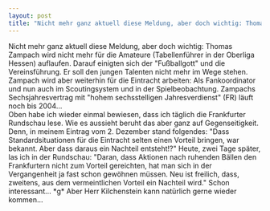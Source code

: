```yaml
---
layout: post
title: "Nicht mehr ganz aktuell diese Meldung, aber doch wichtig: Thomas Zampach wird nicht mehr für die Amateure (Tabellenführer in der Oberliga Hessen) auflaufen."
---
```


Nicht mehr ganz aktuell diese Meldung, aber doch wichtig: Thomas Zampach wird nicht mehr für die Amateure (Tabellenführer in der Oberliga Hessen) auflaufen. Darauf einigten sich der "Fußballgott" und die Vereinsführung. Er soll den jungen Talenten nicht mehr im Wege stehen. Zampach wird aber weiterhin für die Eintracht arbeiten: Als Fankoordinator und nun auch im Scoutingsystem und in der Spielbeobachtung. Zampachs Sechsjahresvertrag mit "hohem sechsstelligen Jahresverdienst" (FR) läuft noch bis 2004...  
Oben habe ich wieder einmal bewiesen, dass ich täglich die Frankfurter Rundschau lese. Wie es aussieht beruht das aber ganz auf Gegenseitigkeit. Denn, in meinem Eintrag vom 2. Dezember stand folgendes: "Dass Standardsituationen für die Eintracht selten einen Vorteil bringen, war bekannt. Aber dass daraus ein Nachteil entsteht!?" Heute, zwei Tage später, las ich in der Rundschau: "Daran, dass Aktionen nach ruhenden Bällen den Frankfurtern nicht zum Vorteil gereichten, hat man sich in der Vergangenheit ja fast schon gewöhnen müssen. Neu ist freilich, dass, zweitens, aus dem vermeintlichen Vorteil ein Nachteil wird." Schon interessant... \*g\* Aber Herr Kilchenstein kann natürlich gerne wieder kommen...
